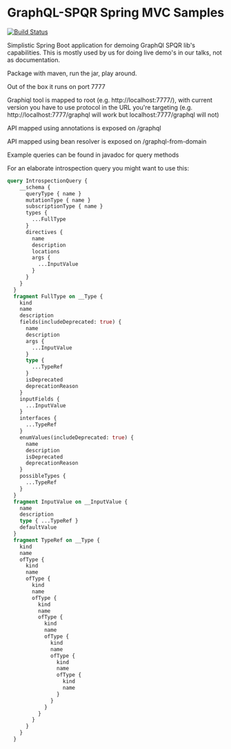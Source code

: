 # GraphQL-SPQR Spring MVC Samples

[![Build Status](https://travis-ci.org/leangen/graphql-spqr-samples.svg?branch=master)](https://travis-ci.org/leangen/graphql-spqr-samples)

Simplistic Spring Boot application for demoing GraphQl SPQR lib's capabilities.
This is mostly used by us for doing live demo's in our talks, not as documentation.

Package with maven, run the jar, play around.

Out of the box it runs on port 7777

Graphiql tool is mapped to root (e.g. http://localhost:7777/), 
with current version you have to use protocol in the URL you're targeting (e.g. http://localhost:7777/graphql will work but localhost:7777/graphql will not)

API mapped using annotations is exposed on /graphql

API mapped using bean resolver is exposed on /graphql-from-domain

Example queries can be found in javadoc for query methods

For an elaborate introspection query you might want to use this:
```graphql
query IntrospectionQuery {
    __schema {
      queryType { name }
      mutationType { name }
      subscriptionType { name }
      types {
        ...FullType
      }
      directives {
        name
        description
        locations
        args {
          ...InputValue
        }
      }
    }
  }
  fragment FullType on __Type {
    kind
    name
    description
    fields(includeDeprecated: true) {
      name
      description
      args {
        ...InputValue
      }
      type {
        ...TypeRef
      }
      isDeprecated
      deprecationReason
    }
    inputFields {
      ...InputValue
    }
    interfaces {
      ...TypeRef
    }
    enumValues(includeDeprecated: true) {
      name
      description
      isDeprecated
      deprecationReason
    }
    possibleTypes {
      ...TypeRef
    }
  }
  fragment InputValue on __InputValue {
    name
    description
    type { ...TypeRef }
    defaultValue
  }
  fragment TypeRef on __Type {
    kind
    name
    ofType {
      kind
      name
      ofType {
        kind
        name
        ofType {
          kind
          name
          ofType {
            kind
            name
            ofType {
              kind
              name
              ofType {
                kind
                name
                ofType {
                  kind
                  name
                }
              }
            }
          }
        }
      }
    }
  }
```